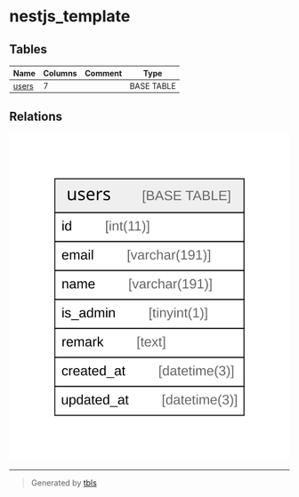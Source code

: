 # nestjs_template

## Tables

| Name | Columns | Comment | Type |
| ---- | ------- | ------- | ---- |
| [users](users.md) | 7 |  | BASE TABLE |

## Relations

![er](schema.svg)

---

> Generated by [tbls](https://github.com/k1LoW/tbls)
